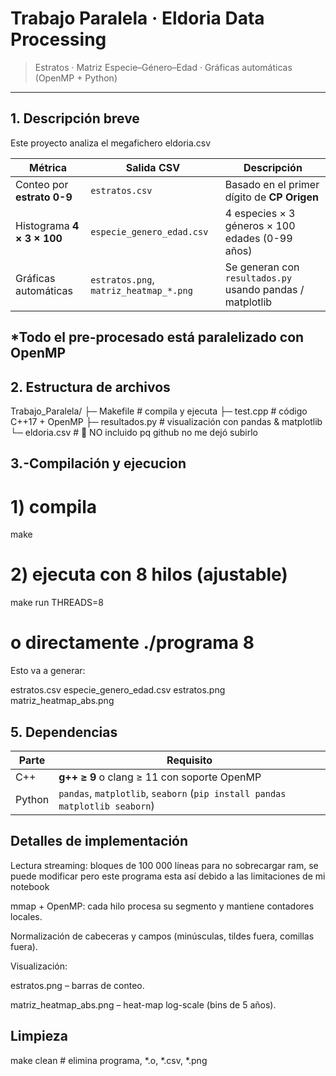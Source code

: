 # Trabajo Paralela   ·  Eldoria Data Processing
> Estratos · Matriz Especie–Género–Edad · Gráficas automáticas (OpenMP + Python)

---

## 1. Descripción breve

Este proyecto analiza el megafichero eldoria.csv

| Métrica                     | Salida CSV               | Descripción                                               |
|-----------------------------|--------------------------|-----------------------------------------------------------|
| Conteo por **estrato 0-9**  | `estratos.csv`           | Basado en el primer dígito de **CP Origen**               |
| Histograma **4 × 3 × 100**  | `especie_genero_edad.csv`| 4 especies × 3 géneros × 100 edades (0-99 años)           |
| Gráficas automáticas        | `estratos.png`, `matriz_heatmap_*.png` | Se generan con `resultados.py` usando pandas / matplotlib |

*Todo el pre-procesado está paralelizado con **OpenMP**
---

## 2. Estructura de archivos
Trabajo_Paralela/
├─ Makefile # compila y ejecuta
├─ test.cpp # código C++17 + OpenMP
├─ resultados.py # visualización con pandas & matplotlib
└─ eldoria.csv # 💾 NO incluido pq github no me dejó subirlo

## 3.-Compilación y ejecucion

# 1) compila
make

# 2) ejecuta con 8 hilos (ajustable)
make run THREADS=8
# o directamente   ./programa 8

Esto va a generar: 

estratos.csv
especie_genero_edad.csv
estratos.png
matriz_heatmap_abs.png

## 5. Dependencias

| Parte  | Requisito                                                                   |
| ------ | --------------------------------------------------------------------------- |
| C++    | **g++ ≥ 9** o clang ≥ 11 con soporte OpenMP                                 |
| Python | `pandas`, `matplotlib`, `seaborn` (`pip install pandas matplotlib seaborn`) |


## Detalles de implementación
Lectura streaming: bloques de 100 000 líneas para no sobrecargar ram, se puede modificar pero este programa esta así debido a las limitaciones de mi notebook

mmap + OpenMP: cada hilo procesa su segmento y mantiene contadores locales.

Normalización de cabeceras y campos (minúsculas, tildes fuera, comillas fuera).

Visualización:

estratos.png – barras de conteo.

matriz_heatmap_abs.png – heat-map log-scale (bins de 5 años).

## Limpieza 

make clean   # elimina programa, *.o, *.csv, *.png


